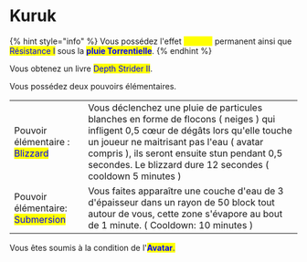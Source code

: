 # Kuruk

{% hint style="info" %}
Vous possédez l'effet <mark style="color:yellow;">Speed I</mark> permanent ainsi que <mark style="color:blue;">Résistance I</mark> sous la <mark style="color:blue;">**pluie Torrentielle**</mark>.
{% endhint %}

Vous obtenez un livre <mark style="color:blue;">Depth Strider II</mark>.

Vous possédez deux pouvoirs élémentaires.

|                                                                  |                                                                                                                                                                                                                                                                                              |
| ---------------------------------------------------------------- | -------------------------------------------------------------------------------------------------------------------------------------------------------------------------------------------------------------------------------------------------------------------------------------------- |
| Pouvoir élémentaire : <mark style="color:blue;">Blizzard</mark>  | Vous déclenchez une pluie de particules blanches en forme de flocons ( neiges ) qui infligent 0,5 cœur de dégâts lors qu'elle touche un joueur ne maitrisant pas l'eau ( avatar compris ), ils seront ensuite stun pendant 0,5 secondes. Le blizzard dure 12 secondes ( cooldown 5 minutes ) |
| Pouvoir élémentaire: <mark style="color:blue;">Submersion</mark> | Vous faites apparaître une couche d'eau de 3 d'épaisseur dans un rayon de 50 block tout autour de vous, cette zone s'évapore au bout de 1 minute. ( Cooldown: 10 minutes )                                                                                                                   |

Vous êtes soumis à la condition de l'<mark style="color:blue;">**Avatar**</mark><mark style="color:blue;">.</mark>
